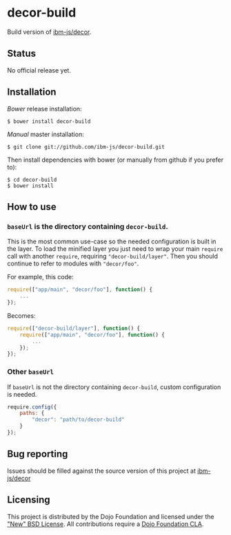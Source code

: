 # decor-build

Build version of [ibm-js/decor](https://github.com/ibm-js/decor).

## Status

No official release yet.

## Installation

_Bower_ release installation:

    $ bower install decor-build

_Manual_ master installation:

    $ git clone git://github.com/ibm-js/decor-build.git

Then install dependencies with bower (or manually from github if you prefer to):

	$ cd decor-build
	$ bower install


## How to use

### `baseUrl` is the directory containing `decor-build`.
This is the most common use-case so the needed configuration is built in the layer.
To load the minified layer you just need to wrap your main `require` call with another `require`, requiring `"decor-build/layer"`.
Then you should continue to refer to modules with `"decor/foo"`.

For example, this code:
```js
require(["app/main", "decor/foo"], function() {
	...
});
```
Becomes:
```js
require(["decor-build/layer"], function() {
	require(["app/main", "decor/foo"], function() {
		...
	});
});
```

### Other `baseUrl`

If `baseUrl` is not the directory containing `decor-build`, custom configuration is needed.

```js
require.config({
	paths: {
		"decor": "path/to/decor-build"
	}
});
```


## Bug reporting

Issues should be filled against the source version of this project at [ibm-js/decor](https://github.com/ibm-js/decor)


## Licensing

This project is distributed by the Dojo Foundation and licensed under the ["New" BSD License](./LICENSE).
All contributions require a [Dojo Foundation CLA](http://dojofoundation.org/about/claForm).
